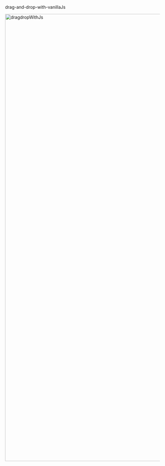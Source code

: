 drag-and-drop-with-vanillaJs

<img width="1454" alt="dragdropWithJs" src="https://github.com/user-attachments/assets/b48fb6b4-eb9e-46d6-b100-bc2cc050b54c">

